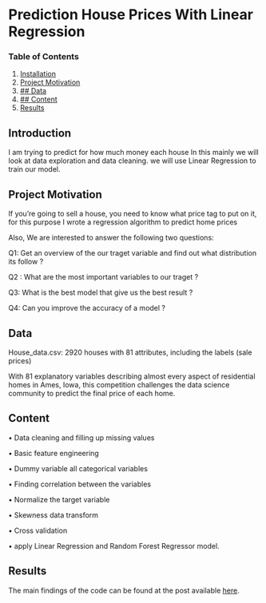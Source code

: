 # Prediction House Prices With Linear Regression

### Table of Contents

1. [Installation](#installation)
2. [Project Motivation](#motivation)
3. [## Data](#data)
4. [## Content](#Content)
5. [Results](#results)

## Introduction<a name="Introduction"></a>

I am trying to predict for how much money each house 
In this mainly we will look at data exploration and data cleaning. we will use Linear Regression to train our model.

## Project Motivation<a name="motivation"></a>
If you’re going to sell a house, you need to know what price tag to put on it, for this purpose I wrote a regression algorithm to predict home prices

Also, We are interested to answer the following two questions:

 Q1: Get an overview of the our traget variable and find out what distribution its follow ? 
 
 Q2 : What are the most important  variables to our traget ?
  
 Q3: What is the best model that give us the best result ?
 
 Q4: Can you improve the accuracy of a model ?
 
## Data

House_data.csv: 2920 houses with 81 attributes, including the labels (sale prices)

With 81 explanatory variables describing almost every aspect of residential homes in Ames,
Iowa, this competition challenges the data science community to predict the final price of each home.
## Content
•	Data cleaning and filling up missing values

•	Basic feature engineering

•	Dummy variable all categorical variables

•	Finding correlation between the variables

•	Normalize the target variable

•	Skewness data transform

•	Cross validation 

•	apply Linear Regression and Random Forest Regressor model.


## Results<a name="results"></a>

The main findings of the code can be found at the post available [here](https://hilalalhwaiti.medium.com/prediction-house-prices-with-linear-regression-95ebe04fb286).





